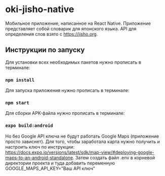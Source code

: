 # oki-jisho-native

Мобильное приложение, написанное на React Native. Приложение представляет собой словарик для японского языка. API для определения слов взято с https://jisho.org.

## Инструкции по запуску
Для устaновки всех необходимых пакетов нужно прописать в терминале:

### `npm install`

Для запуска приложения нужно прописать в терминале:

### `npm start`

Для сборки APK-файла нужно прописать в терминале:

### `expo build:android`

Но без Google API ключа не будут работать Google Maps (приложение просто зависнет). Для того, чтобы заработала карта нужно получить и настроить ключ по инструкции: https://docs.expo.io/versions/latest/sdk/map-view/#deploying-google-maps-to-an-android-standalone. Затем создать файл .env в корневой директории проекта и туда добавить переменную GOOGLE_MAPS_API_KEY="Ваш API ключ"

